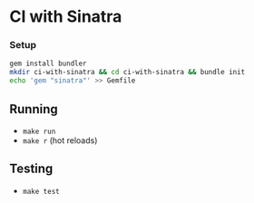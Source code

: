 # CI with Sinatra


### Setup

``` sh
gem install bundler
mkdir ci-with-sinatra && cd ci-with-sinatra && bundle init
echo 'gem "sinatra"' >> Gemfile
```

## Running
- `make run`
- `make r` (hot reloads)

## Testing
- `make test`
